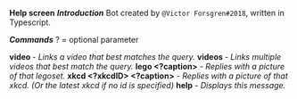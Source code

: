 **Help screen**
__*Introduction*__
Bot created by `@Victor Forsgren#2018`, written in Typescript.

__*Commands*__
? = optional parameter

**video <query>** - *Links a video that best matches the query.*
**videos <query>** - *Links multiple videos that best match the query.*
**lego <legosetID> <?caption>** - *Replies with a picture of that legoset.*
**xkcd <?xkcdID> <?caption>** - *Replies with a picture of that xkcd. (Or the latest xkcd if no id is specified)*
**help** - *Displays this message.*
